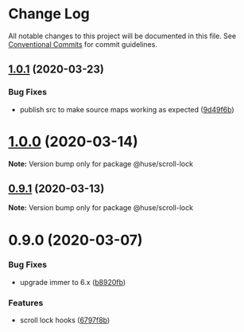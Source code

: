 # Change Log

All notable changes to this project will be documented in this file.
See [Conventional Commits](https://conventionalcommits.org) for commit guidelines.

## [1.0.1](https://github.com/ecomfe/react-hooks/compare/@huse/scroll-lock@0.9.0...@huse/scroll-lock@1.0.1) (2020-03-23)


### Bug Fixes

* publish src to make source maps working as expected ([9d49f6b](https://github.com/ecomfe/react-hooks/commit/9d49f6b294a445c302f05da958c6e427e7eae669))





# [1.0.0](https://github.com/ecomfe/react-hooks/compare/@huse/scroll-lock@0.9.0...@huse/scroll-lock@1.0.0) (2020-03-14)

**Note:** Version bump only for package @huse/scroll-lock





## [0.9.1](https://github.com/ecomfe/react-hooks/compare/@huse/scroll-lock@0.9.0...@huse/scroll-lock@0.9.1) (2020-03-13)

**Note:** Version bump only for package @huse/scroll-lock





# 0.9.0 (2020-03-07)


### Bug Fixes

* upgrade immer to 6.x ([b8920fb](https://github.com/ecomfe/react-hooks/commit/b8920fb67a14bd111b543efdcd58b67b8277ba46))


### Features

* scroll lock hooks ([6797f8b](https://github.com/ecomfe/react-hooks/commit/6797f8ba8ad1e1c7b5d0841816d928d56bd17769))
